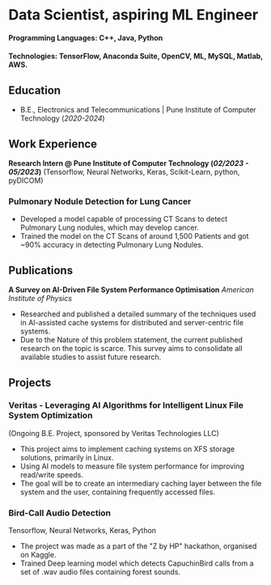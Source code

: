 # Data Scientist, aspiring ML Engineer

#### Programming Languages: C++, Java, Python
#### Technologies: TensorFlow, Anaconda Suite, OpenCV, ML, MySQL, Matlab, AWS.

## Education
- B.E., Electronics and Telecommunications | Pune Institute of Computer Technology (_2020-2024_)

## Work Experience
**Research Intern @ Pune Institute of Computer Technology (_02/2023 - 05/2023_)**
(Tensorflow, Neural Networks, Keras, Scikit-Learn, python, pyDICOM)
### Pulmonary Nodule Detection for Lung Cancer
- Developed a model capable of processing CT Scans to detect Pulmonary Lung nodules, which may develop cancer.
- Trained the model on the CT Scans of around 1,500 Patients and got ~90% accuracy in detecting Pulmonary Lung Nodules.

## Publications

**A Survey on AI-Driven File System Performance Optimisation**
*American Institute of Physics*
- Researched and published a detailed summary of the techniques used in AI-assisted cache systems for distributed and server-centric file systems.
- Due to the Nature of this problem statement, the current published research on the topic is scarce. This survey aims to consolidate all available studies to assist future research.

## Projects
### Veritas - Leveraging AI Algorithms for Intelligent Linux File System Optimization
(Ongoing B.E. Project, sponsored by Veritas Technologies LLC)

- This project aims to implement caching systems on XFS storage solutions, primarily in Linux.
- Using AI models to measure file system performance for improving read/write speeds.
- The goal will be to create an intermediary caching layer between the file system and the user, containing frequently accessed files.

### Bird-Call Audio Detection
Tensorflow, Neural Networks, Keras, Python
- The project was made as a part of the "Z by HP" hackathon, organised on Kaggle.
- Trained Deep learning model which detects CapuchinBird calls from a set of .wav audio files containing forest sounds.
